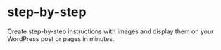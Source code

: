 step-by-step
============

Create step-by-step instructions with images and display them on your WordPress post or pages in minutes.
